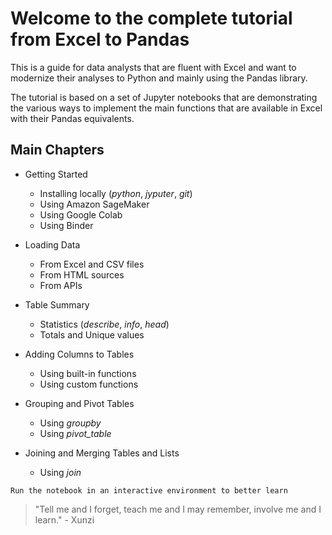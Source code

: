# Welcome to the complete tutorial from Excel to Pandas

This is a guide for data analysts that are fluent with Excel and want to modernize their analyses to Python and mainly using the Pandas library.

The tutorial is based on a set of Jupyter notebooks that are demonstrating the various ways to implement the main functions that are available in Excel with their Pandas equivalents.

## Main Chapters

- Getting Started
    - Installing locally (_python_, _jyputer_, _git_)
    - Using Amazon SageMaker
    - Using Google Colab
    - Using Binder

- Loading Data
    - From Excel and CSV files
    - From HTML sources
    - From APIs

- Table Summary
    - Statistics (_describe_, _info_, _head_)
    - Totals and Unique values

- Adding Columns to Tables
    - Using built-in functions
    - Using custom functions

- Grouping and Pivot Tables
    - Using _groupby_
    - Using _pivot_table_ 

- Joining and Merging Tables and Lists
    - Using _join_

````{tip}
Run the notebook in an interactive environment to better learn
````

> "Tell me and I forget, teach me and I may remember, involve me and I learn." - Xunzi